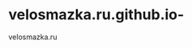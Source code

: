 # velosmazka.ru.github.io-
velosmazka.ru
<!DOCTYPE html>
<html>
<head>
<meta http-equiv="refresh" content="1;URL=https://vk.link/pm_600" />
</head>
<body>
</body>
</html>
